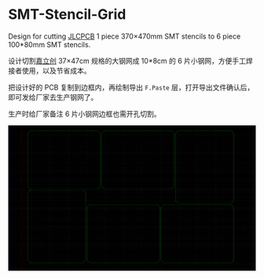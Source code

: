 # SMT-Stencil-Grid

Design for cutting [JLCPCB](https://jlcpcb.com/) 1 piece 370×470mm SMT stencils to 6 piece 100*80mm SMT stencils.

设计切割[嘉立创](https://www.sz-jlc.com) 37×47cm 规格的大钢网成 10*8cm 的 6 片小钢网，方便手工焊接者使用，以及节省成本。

把设计好的 PCB 复制到边框内，再绘制导出 `F.Paste` 层，打开导出文件确认后，即可发给厂家去生产钢网了。

生产时给厂家备注 6 片小钢网边框也需开孔切割。

![](Images/IMG_0001.png)
